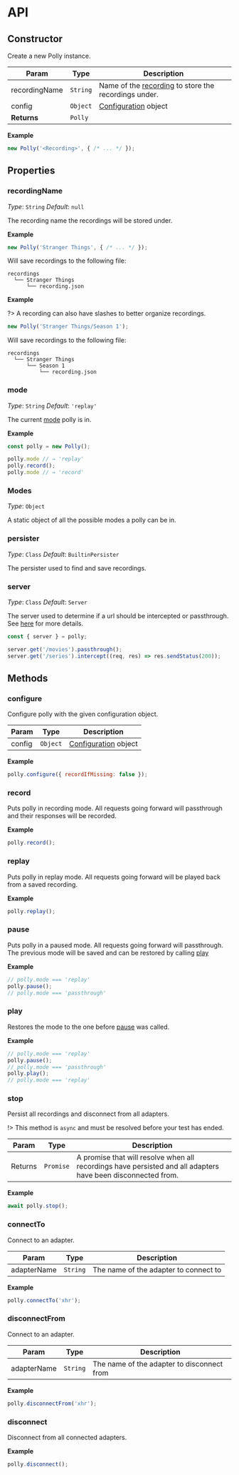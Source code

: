 # API

## Constructor

Create a new Polly instance.

| Param | Type | Description |
|  ---  | ---  |     ---     |
| recordingName | `String` | Name of the [recording](api#recordingName) to store the recordings under. |
| config | `Object` | [Configuration](configuration) object |
| __Returns__ | `Polly` | &nbsp; |

__Example__

```js
new Polly('<Recording>', { /* ... */ });
```

## Properties

### recordingName

_Type_: `String`
_Default_: `null`

The recording name the recordings will be stored under.

__Example__

```js
new Polly('Stranger Things', { /* ... */ });
```

Will save recordings to the following file:

```text
recordings
  └── Stranger Things
      └── recording.json
```

__Example__

?> A recording can also have slashes to better organize recordings.

```js
new Polly('Stranger Things/Season 1');
```

Will save recordings to the following file:

```text
recordings
  └── Stranger Things
      └── Season 1
          └── recording.json
```

### mode

_Type_: `String`
_Default_: `'replay'`

The current [mode](configuration#mode) polly is in.

__Example__

```js
const polly = new Polly();

polly.mode // → 'replay'
polly.record();
polly.mode // → 'record'
```

### Modes

_Type_: `Object`

A static object of all the possible modes a polly can be in.

<!-- [modes.js](https://raw.githubusercontent.com/Netflix/pollyjs/master/packages/%40pollyjs/core/src/defaults/modes.js ':include :type=code') → -->


### persister

_Type_: `Class`
_Default_: `BuiltinPersister`

The persister used to find and save recordings.

### server

_Type_: `Class`
_Default_: `Server`

The server used to determine if a url should be intercepted or passthrough.
See [here](server) for more details.

```js
const { server } = polly;

server.get('/movies').passthrough();
server.get('/series').intercept((req, res) => res.sendStatus(200));
```

## Methods

### configure

Configure polly with the given configuration object.

| Param | Type | Description |
|  ---  | ---  |     ---     |
| config | `Object` | [Configuration](configuration) object |

__Example__

```js
polly.configure({ recordIfMissing: false });
```

### record

Puts polly in recording mode. All requests going forward will
passthrough and their responses will be recorded.

__Example__

```js
polly.record();
```

### replay

Puts polly in replay mode. All requests going forward will be
played back from a saved recording.

__Example__

```js
polly.replay();
```

### pause

Puts polly in a paused mode. All requests going forward will passthrough.
The previous mode will be saved and can be restored by calling [play](api#play)

__Example__

```js
// polly.mode === 'replay'
polly.pause();
// polly.mode === 'passthrough'
```

### play

Restores the mode to the one before [pause](api#pause) was called.

__Example__

```js
// polly.mode === 'replay'
polly.pause();
// polly.mode === 'passthrough'
polly.play();
// polly.mode === 'replay'
```

### stop

Persist all recordings and disconnect from all adapters.

!> This method is `async` and must be resolved before your test has ended.

| Param | Type | Description |
|  ---  | ---  |     ---     |
| Returns | `Promise` | A promise that will resolve when all recordings have persisted and all adapters have been disconnected from. |

__Example__

```js
await polly.stop();
```

### connectTo

Connect to an adapter.

| Param | Type | Description |
|  ---  | ---  |     ---     |
| adapterName | `String` | The name of the adapter to connect to |

__Example__

```js
polly.connectTo('xhr');
```

### disconnectFrom

Connect to an adapter.

| Param | Type | Description |
|  ---  | ---  |     ---     |
| adapterName | `String` | The name of the adapter to disconnect from |

__Example__

```js
polly.disconnectFrom('xhr');
```

### disconnect

Disconnect from all connected adapters.

__Example__

```js
polly.disconnect();
```
